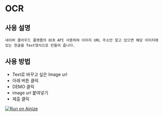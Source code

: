 
# OCR


## 사용 설명
```
네이버 클라우드 플랫폼의 OCR API 사용하여 이미지 URL 주소만 알고 있으면 해당 이미지에 있는 한글을 Text형식으로 만들어 줍니다.
```

## 사용 방법 
+ Text로 바꾸고 싶은 Image url
+ 아래 버튼 클릭
+ DEMO 클릭
+ image url 붙여넣기
+ 제출 클릭

[![Run on Ainize](https://ainize.ai/images/run_on_ainize_button.svg)](https://ainize.web.app/redirect?git_repo=https://github.com/Byung-Jun/ocr)
